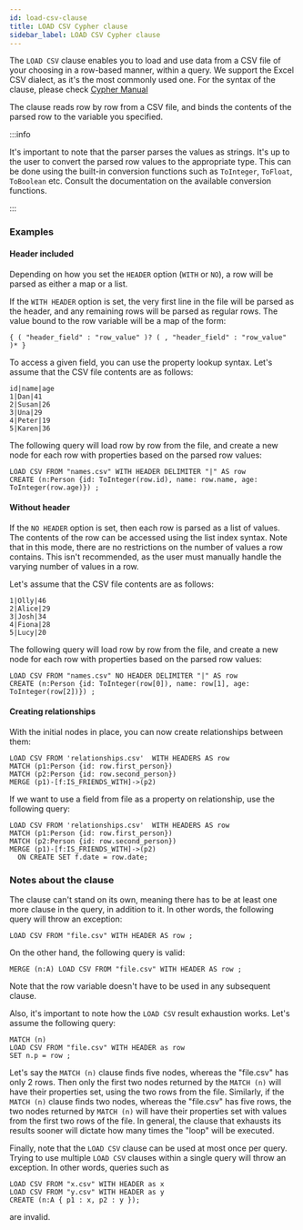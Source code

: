 ```yaml
---
id: load-csv-clause
title: LOAD CSV Cypher clause
sidebar_label: LOAD CSV Cypher clause
---
```


The `LOAD CSV` clause enables you to load and use data from a CSV file of your
choosing in a row-based manner, within a query. We support the Excel CSV dialect,
as it's the most commonly used one. For the syntax of the clause, please check [Cypher Manual](../../cypher-manual/clauses/load-csv)

The clause reads row by row from a CSV file, and binds the contents of the
parsed row to the variable you specified.

:::info

It's important to note that the parser parses the values as strings. It's up to
the user to convert the parsed row values to the appropriate type. This can be
done using the built-in conversion functions such as `ToInteger`, `ToFloat`,
`ToBoolean` etc. Consult the documentation on the available conversion functions.

:::


### Examples

#### Header included

Depending on how you set the `HEADER` option (`WITH` or `NO`), a row will
be parsed as either a map or a list.

If the `WITH HEADER` option is set, the very first line in the file will be
parsed as the header, and any remaining rows will be parsed as regular rows.
The value bound to the row variable will be a map of the form:

```plaintext
{ ( "header_field" : "row_value" )? ( , "header_field" : "row_value" )* }
```

To access a given field, you can use the property lookup syntax. Let's assume
that the CSV file contents are as follows:

```csv
id|name|age
1|Dan|41
2|Susan|26
3|Una|29
4|Peter|19
5|Karen|36
```

The following query will load row by row from the file, and create a new node
for each row with properties based on the parsed row values:

```cypher
LOAD CSV FROM "names.csv" WITH HEADER DELIMITER "|" AS row
CREATE (n:Person {id: ToInteger(row.id), name: row.name, age: ToInteger(row.age)}) ;
```

#### Without header

If the `NO HEADER` option is set, then each row is parsed as a list of values.
The contents of the row can be accessed using the list index syntax. Note that
in this mode, there are no restrictions on the number of values a row contains.
This isn't recommended, as the user must manually handle the varying number of
values in a row.

Let's assume that the CSV file contents are as follows:

```csv
1|Olly|46
2|Alice|29
3|Josh|34
4|Fiona|28
5|Lucy|20
```

The following query will load row by row from the file, and create a new node
for each row with properties based on the parsed row values:

```cypher
LOAD CSV FROM "names.csv" NO HEADER DELIMITER "|" AS row
CREATE (n:Person {id: ToInteger(row[0]), name: row[1], age: ToInteger(row[2])}) ;
```

#### Creating relationships

With the initial nodes in place, you can now create relationships between them: 

```cypher
LOAD CSV FROM 'relationships.csv'  WITH HEADERS AS row
MATCH (p1:Person {id: row.first_person})
MATCH (p2:Person {id: row.second_person})
MERGE (p1)-[f:IS_FRIENDS_WITH]->(p2)
```

If we want to use a field from file as a property on relationship, use the following query:

```cypher
LOAD CSV FROM 'relationships.csv'  WITH HEADERS AS row
MATCH (p1:Person {id: row.first_person})
MATCH (p2:Person {id: row.second_person})
MERGE (p1)-[f:IS_FRIENDS_WITH]->(p2)
  ON CREATE SET f.date = row.date;
```

### Notes about the clause

The clause can't stand on its own, meaning there has to be at least one more
clause in the query, in addition to it. In other words, the following query will
throw an exception:

```cypher
LOAD CSV FROM "file.csv" WITH HEADER AS row ;
```

On the other hand, the following query is valid:

```cypher
MERGE (n:A) LOAD CSV FROM "file.csv" WITH HEADER AS row ;
```

Note that the row variable doesn't have to be used in any subsequent clause.

Also, it's important to note how the `LOAD CSV` result exhaustion works. Let's
assume the following query:

```cypher
MATCH (n)
LOAD CSV FROM "file.csv" WITH HEADER as row
SET n.p = row ;
```

Let's say the `MATCH (n)` clause finds five nodes, whereas the "file.csv" has
only 2 rows. Then only the first two nodes returned by the `MATCH (n)` will have
their properties set, using the two rows from the file.
Similarly, if the `MATCH (n)` clause finds two nodes, whereas the "file.csv" has
five rows, the two nodes returned by `MATCH (n)` will have their properties
set with values from the first two rows of the file.
In general, the clause that exhausts its results sooner will dictate how many
times the "loop" will be executed.

Finally, note that the `LOAD CSV` clause can be used at most once per query.
Trying to use multiple `LOAD CSV` clauses within a single query will throw an exception.
In other words, queries such as

```cypher
LOAD CSV FROM "x.csv" WITH HEADER as x
LOAD CSV FROM "y.csv" WITH HEADER as y
CREATE (n:A { p1 : x, p2 : y });
```

are invalid.
